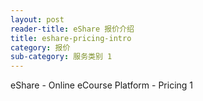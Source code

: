 ```yaml
---
layout: post
reader-title: eShare 报价介绍
title: eshare-pricing-intro
category: 报价
sub-category: 服务类别 1
---
```


eShare - Online eCourse Platform - Pricing 1
